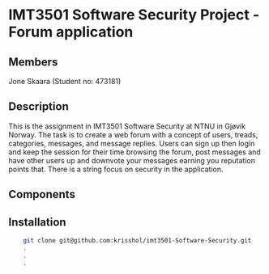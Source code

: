 # IMT3501 Software Security Project - Forum application

## Members
Jone Skaara (Student no: 473181)


## Description
This is the assignment in IMT3501 Software Security at NTNU in Gjøvik Norway. The task is to create a web forum with a concept of users, treads, categories, messages, and message replies.
Users can sign up then login and keep the session for their time browsing the forum, post messages and have other users up and downvote your messages earning you reputation points that. 
There is a string focus on security in the application.

## Components 

## Installation
```bash
	git clone git@github.com:krisshol/imt3501-Software-Security.git
	.
	.
	.

```
